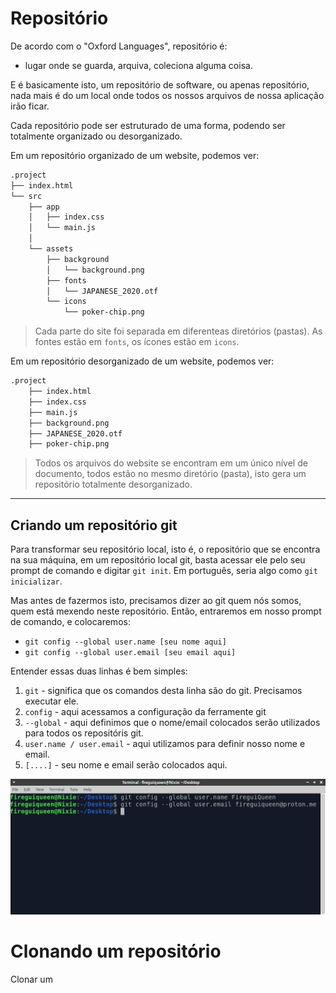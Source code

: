 # Repositório 
De acordo com o "Oxford Languages", repositório é:
- lugar onde se guarda, arquiva, coleciona alguma coisa.

E é basicamente isto, um repositório de software, ou apenas repositório, nada mais é do um local onde todos 
os nossos arquivos de nossa aplicação irão ficar. 

Cada repositório pode ser estruturado de uma forma, podendo ser totalmente organizado ou desorganizado. 

Em um repositório organizado de um website, podemos ver: 
```md
.project
├── index.html
└── src
    ├── app
    │   ├── index.css
    │   └── main.js
    │
    └── assets
        ├── background
        │   └── background.png
        ├── fonts
        │   └── JAPANESE_2020.otf
        └── icons
            └── poker-chip.png
```
> Cada parte do site foi separada em diferenteas diretórios (pastas). As fontes estão em `fonts`, os ícones estão em `icons`. 

Em um repositório desorganizado de um website, podemos ver:
```md
.project
    ├── index.html
    ├── index.css
    ├── main.js
    ├── background.png
    ├── JAPANESE_2020.otf
    ├── poker-chip.png
```
> Todos os arquivos do website se encontram em um único nível de documento, todos estão no mesmo diretório (pasta), isto gera um repositório totalmente desorganizado.

_____________________

## Criando um repositório git 
Para transformar seu repositório local, isto é, o repositório que se encontra na sua máquina, em um repositório local git, basta
acessar ele pelo seu prompt de comando e digitar `git init`. Em português, seria algo como `git inicializar`. 

Mas antes de fazermos isto, precisamos dizer ao git quem nós somos, quem está mexendo neste repositório. 
Então, entraremos em nosso prompt de comando, e colocaremos: 
- `git config --global user.name [seu nome aqui]`
- `git config --global user.email [seu email aqui]`

Entender essas duas linhas é bem simples: 
1. `git` - significa que os comandos desta linha são do git. Precisamos executar ele. 
2. `config` - aqui acessamos a configuração da ferramente git 
3. `--global` - aqui definimos que o nome/email colocados serão utilizados para todos os repositóris git.
4. `user.name / user.email` - aqui utilizamos para definir nosso nome e email. 
5. `[....]` - seu nome e email serão colocados aqui. 

![terminal-git-config](../others/images/terminal-git-config.png)

# Clonando um repositório 
Clonar um 